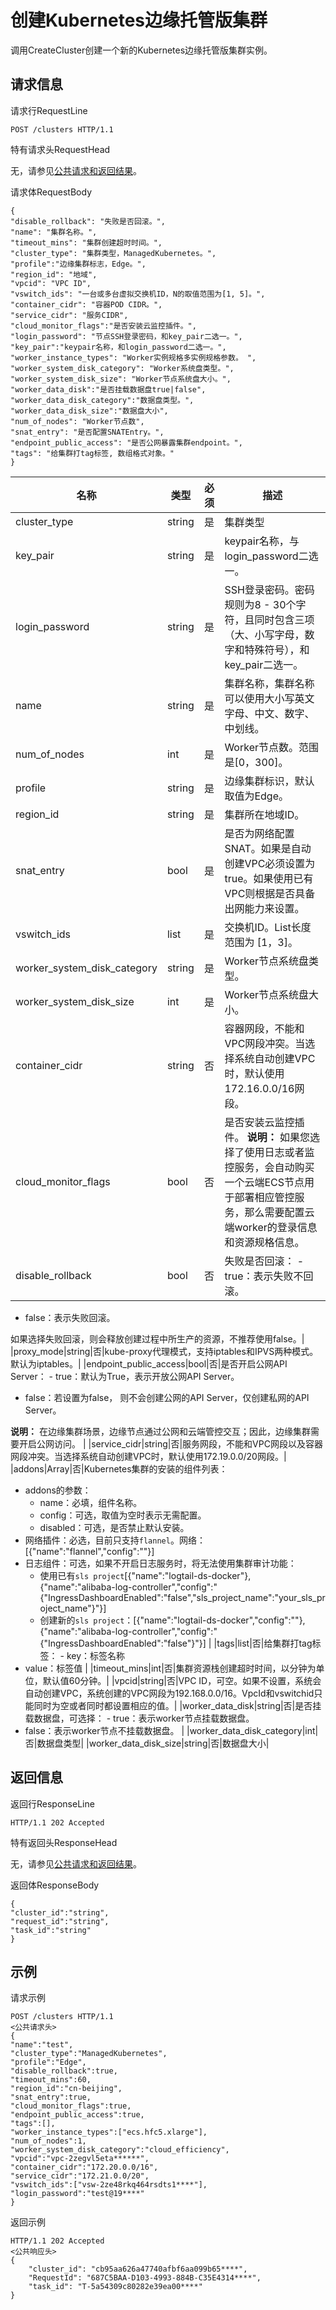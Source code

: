 # 创建Kubernetes边缘托管版集群

调用CreateCluster创建一个新的Kubernetes边缘托管版集群实例。

## 请求信息

请求行RequestLine

```
POST /clusters HTTP/1.1 
```

特有请求头RequestHead

无，请参见[公共请求和返回结果](/cn.zh-CN/API参考/公共请求和返回结果.md)。

请求体RequestBody

```
{
"disable_rollback": "失败是否回滚。",
"name": "集群名称。",
"timeout_mins": "集群创建超时时间。",
"cluster_type": "集群类型，ManagedKubernetes。",
"profile":"边缘集群标志，Edge。",
"region_id": "地域",
"vpcid": "VPC ID",
"vswitch_ids": "一台或多台虚拟交换机ID，N的取值范围为[1, 5]。",
"container_cidr": "容器POD CIDR。",
"service_cidr": "服务CIDR",
"cloud_monitor_flags":"是否安装云监控插件。",
"login_password": "节点SSH登录密码，和key_pair二选一。",
"key_pair":"keypair名称，和login_password二选一。",
"worker_instance_types": "Worker实例规格多实例规格参数。 ",
"worker_system_disk_category": "Worker系统盘类型。",
"worker_system_disk_size": "Worker节点系统盘大小。",
"worker_data_disk":"是否挂载数据盘true|false",
"worker_data_disk_category":"数据盘类型。",
"worker_data_disk_size":"数据盘大小",
"num_of_nodes": "Worker节点数",
"snat_entry": "是否配置SNATEntry。",
"endpoint_public_access": "是否公网暴露集群endpoint。",
"tags": "给集群打tag标签, 数组格式对象。"
}
```

|名称|类型|必须|描述|
|--|--|--|--|
|cluster\_type|string|是|集群类型|
|key\_pair|string|是|keypair名称，与login\_password二选一。|
|login\_password|string|是|SSH登录密码。密码规则为8 - 30个字符，且同时包含三项（大、小写字母，数字和特殊符号），和key\_pair二选一。|
|name|string|是|集群名称，集群名称可以使用大小写英文字母、中文、数字、中划线。|
|num\_of\_nodes|int|是|Worker节点数。范围是\[0，300\]。|
|profile|string|是|边缘集群标识，默认取值为Edge。|
|region\_id|string|是|集群所在地域ID。|
|snat\_entry|bool|是|是否为网络配置SNAT。如果是自动创建VPC必须设置为true。如果使用已有VPC则根据是否具备出网能力来设置。|
|vswitch\_ids|list|是|交换机ID。List长度范围为 \[1，3\]。|
|worker\_system\_disk\_category|string|是|Worker节点系统盘类型。|
|worker\_system\_disk\_size|int|是|Worker节点系统盘大小。|
|container\_cidr|string|否|容器网段，不能和VPC网段冲突。当选择系统自动创建VPC时，默认使用172.16.0.0/16网段。|
|cloud\_monitor\_flags|bool|否|是否安装云监控插件。 **说明：** 如果您选择了使用日志或者监控服务，会自动购买一个云端ECS节点用于部署相应管控服务，那么需要配置云端worker的登录信息和资源规格信息。 |
|disable\_rollback|bool|否|失败是否回滚： -   true：表示失败不回滚。
-   false：表示失败回滚。

如果选择失败回滚，则会释放创建过程中所生产的资源，不推荐使用false。|
|proxy\_mode|string|否|kube-proxy代理模式，支持iptables和IPVS两种模式。 默认为iptables。|
|endpoint\_public\_access|bool|否|是否开启公网API Server： -   true：默认为True，表示开放公网API Server。
-   false：若设置为false， 则不会创建公网的API Server，仅创建私网的API Server。

**说明：** 在边缘集群场景，边缘节点通过公网和云端管控交互；因此，边缘集群需要开启公网访问。 |
|service\_cidr|string|否|服务网段，不能和VPC网段以及容器网段冲突。当选择系统自动创建VPC时，默认使用172.19.0.0/20网段。|
|addons|Array|否|Kubernetes集群的安装的组件列表：

-   addons的参数：
    -   name：必填，组件名称。
    -   config：可选，取值为空时表示无需配置。
    -   disabled：可选，是否禁止默认安装。
-   网络插件：必选，目前只支持`flannel`。网络：\[\{"name":"flannel","config":""\}\]
-   日志组件：可选，如果不开启日志服务时，将无法使用集群审计功能：
    -   使用已有`sls project`\[\{"name":"logtail-ds-docker"\},\{"name":"alibaba-log-controller","config":"\{"IngressDashboardEnabled":"false","sls\_project\_name":"your\_sls\_project\_name"\}"\}\]
    -   创建新的`sls project`：\[\{"name":"logtail-ds-docker","config":""\},\{"name":"alibaba-log-controller","config":"\{"IngressDashboardEnabled":"false"\}"\}\] |
|tags|list|否|给集群打tag标签： -   key：标签名称
-   value：标签值 |
|timeout\_mins|int|否|集群资源栈创建超时时间，以分钟为单位，默认值60分钟。|
|vpcid|string|否|VPC ID，可空。如果不设置，系统会自动创建VPC，系统创建的VPC网段为192.168.0.0/16。VpcId和vswitchid只能同时为空或者同时都设置相应的值。|
|worker\_data\_disk|string|否|是否挂载数据盘，可选择： -   true：表示worker节点挂载数据盘。
-   false：表示worker节点不挂载数据盘。 |
|worker\_data\_disk\_category|int|否|数据盘类型|
|worker\_data\_disk\_size|string|否|数据盘大小|

## 返回信息

返回行ResponseLine

```
HTTP/1.1 202 Accepted
```

特有返回头ResponseHead

无，请参见[公共请求和返回结果](/cn.zh-CN/API参考/公共请求和返回结果.md)。

返回体ResponseBody

```
{
"cluster_id":"string",
"request_id":"string",
"task_id":"string"
}
```

## 示例

请求示例

```
POST /clusters HTTP/1.1
<公共请求头>
{
"name":"test",
"cluster_type":"ManagedKubernetes",
"profile":"Edge",
"disable_rollback":true,
"timeout_mins":60,
"region_id":"cn-beijing",
"snat_entry":true,
"cloud_monitor_flags":true,
"endpoint_public_access":true,
"tags":[],
"worker_instance_types":["ecs.hfc5.xlarge"],
"num_of_nodes":1,
"worker_system_disk_category":"cloud_efficiency",
"vpcid":"vpc-2zegvl5eta******",
"container_cidr":"172.20.0.0/16",
"service_cidr":"172.21.0.0/20",
"vswitch_ids":["vsw-2ze48rkq464rsdts1****"],
"login_password":"test@19****"
}
```

返回示例

```
HTTP/1.1 202 Accepted
<公共响应头>
{
    "cluster_id": "cb95aa626a47740afbf6aa099b65****",
    "RequestId": "687C5BAA-D103-4993-884B-C35E4314****",
    "task_id": "T-5a54309c80282e39ea00****"
}
```

